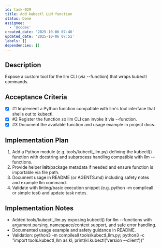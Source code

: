 ```yaml
---
id: task-029
title: Add kubectl LLM function
status: Done
assignee:
  - '@codex'
created_date: '2025-10-06 07:40'
updated_date: '2025-10-06 07:51'
labels: []
dependencies: []
---
```


## Description

<!-- SECTION:DESCRIPTION:BEGIN -->
Expose a custom tool for the llm CLI (via --function) that wraps kubectl commands.
<!-- SECTION:DESCRIPTION:END -->

## Acceptance Criteria
<!-- AC:BEGIN -->
- [x] #1 Implement a Python function compatible with llm's tool interface that shells out to kubectl.
- [x] #2 Register the function so llm CLI can invoke it via --function.
- [x] #3 Document the available function and usage example in project docs.
<!-- AC:END -->

## Implementation Plan

<!-- SECTION:PLAN:BEGIN -->
1. Add a Python module (e.g. tools/kubectl_llm.py) defining the kubectl() function with docstring and subprocess handling compatible with llm --functions.
2. Provide helper __init__/package metadata if needed and ensure function is importable via file path.
3. Document usage in README (or AGENTS.md) including safety notes and example llm command.
4. Validate with linting/basic execution snippet (e.g. python -m compileall or simple test) and update task notes.
<!-- SECTION:PLAN:END -->

## Implementation Notes

<!-- SECTION:NOTES:BEGIN -->
- Added tools/kubectl_llm.py exposing kubectl() for llm --functions with argument parsing, namespace/context support, and safe error handling.
- Documented usage example and safety guidance in README.
- Validation: python3 -m compileall tools/kubectl_llm.py; python3 -c "import tools.kubectl_llm as kl; print(kl.kubectl('version --client'))"
<!-- SECTION:NOTES:END -->

